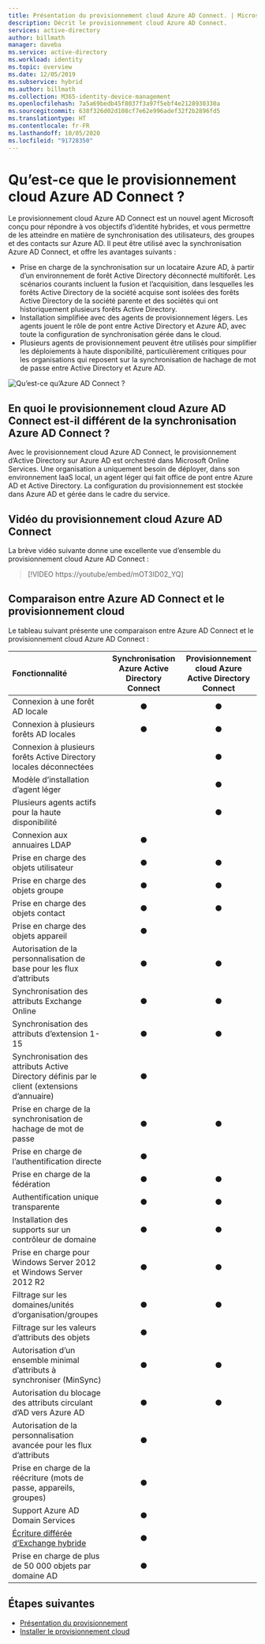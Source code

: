 ```yaml
---
title: Présentation du provisionnement cloud Azure AD Connect. | Microsoft Docs
description: Décrit le provisionnement cloud Azure AD Connect.
services: active-directory
author: billmath
manager: daveba
ms.service: active-directory
ms.workload: identity
ms.topic: overview
ms.date: 12/05/2019
ms.subservice: hybrid
ms.author: billmath
ms.collection: M365-identity-device-management
ms.openlocfilehash: 7a5a69bedb45f8037f3a97f5ebf4e2128930330a
ms.sourcegitcommit: 638f326d02d108cf7e62e996adef32f2b2896fd5
ms.translationtype: HT
ms.contentlocale: fr-FR
ms.lasthandoff: 10/05/2020
ms.locfileid: "91728350"
---
```

# <a name="what-is-azure-ad-connect-cloud-provisioning"></a>Qu’est-ce que le provisionnement cloud Azure AD Connect ?
Le provisionnement cloud Azure AD Connect est un nouvel agent Microsoft conçu pour répondre à vos objectifs d’identité hybrides, et vous permettre de les atteindre en matière de synchronisation des utilisateurs, des groupes et des contacts sur Azure AD.  Il peut être utilisé avec la synchronisation Azure AD Connect, et offre les avantages suivants :
    
- Prise en charge de la synchronisation sur un locataire Azure AD, à partir d’un environnement de forêt Active Directory déconnecté multiforêt. Les scénarios courants incluent la fusion et l’acquisition, dans lesquelles les forêts Active Directory de la société acquise sont isolées des forêts Active Directory de la société parente et des sociétés qui ont historiquement plusieurs forêts Active Directory.
- Installation simplifiée avec des agents de provisionnement légers. Les agents jouent le rôle de pont entre Active Directory et Azure AD, avec toute la configuration de synchronisation gérée dans le cloud. 
- Plusieurs agents de provisionnement peuvent être utilisés pour simplifier les déploiements à haute disponibilité, particulièrement critiques pour les organisations qui reposent sur la synchronisation de hachage de mot de passe entre Active Directory et Azure AD.


![Qu’est-ce qu’Azure AD Connect ?](media/what-is-cloud-provisioning/architecture.png)

## <a name="how-is-azure-ad-connect-cloud-provisioning-different-from-azure-ad-connect-sync"></a>En quoi le provisionnement cloud Azure AD Connect est-il différent de la synchronisation Azure AD Connect ?
Avec le provisionnement cloud Azure AD Connect, le provisionnement d’Active Directory sur Azure AD est orchestré dans Microsoft Online Services. Une organisation a uniquement besoin de déployer, dans son environnement IaaS local, un agent léger qui fait office de pont entre Azure AD et Active Directory. La configuration du provisionnement est stockée dans Azure AD et gérée dans le cadre du service.

## <a name="azure-ad-connect-cloud-provisioning-video"></a>Vidéo du provisionnement cloud Azure AD Connect
La brève vidéo suivante donne une excellente vue d’ensemble du provisionnement cloud Azure AD Connect :

> [!VIDEO https://youtube/embed/mOT3ID02_YQ]


## <a name="comparison-between-azure-ad-connect-and-cloud-provisioning"></a>Comparaison entre Azure AD Connect et le provisionnement cloud

Le tableau suivant présente une comparaison entre Azure AD Connect et le provisionnement cloud Azure AD Connect :

| Fonctionnalité | Synchronisation Azure Active Directory Connect| Provisionnement cloud Azure Active Directory Connect |
|:--- |:---:|:---:|
|Connexion à une forêt AD locale|● |● |
| Connexion à plusieurs forêts AD locales |● |● |
| Connexion à plusieurs forêts Active Directory locales déconnectées | |● |
| Modèle d’installation d’agent léger | |● |
| Plusieurs agents actifs pour la haute disponibilité | |● |
| Connexion aux annuaires LDAP|●| | 
| Prise en charge des objets utilisateur |● |● |
| Prise en charge des objets groupe |● |● |
| Prise en charge des objets contact |● |● |
| Prise en charge des objets appareil |● | |
| Autorisation de la personnalisation de base pour les flux d’attributs |● |● |
| Synchronisation des attributs Exchange Online |● |● |
| Synchronisation des attributs d’extension 1-15 |● |● |
| Synchronisation des attributs Active Directory définis par le client (extensions d’annuaire) |● | |
| Prise en charge de la synchronisation de hachage de mot de passe |●|●|
| Prise en charge de l’authentification directe |●||
| Prise en charge de la fédération |●|●|
| Authentification unique transparente|● |●|
| Installation des supports sur un contrôleur de domaine |● |● |
| Prise en charge pour Windows Server 2012 et Windows Server 2012 R2 |● |● |
| Filtrage sur les domaines/unités d’organisation/groupes |● |● |
| Filtrage sur les valeurs d’attributs des objets |● | |
| Autorisation d’un ensemble minimal d’attributs à synchroniser (MinSync) |● |● |
| Autorisation du blocage des attributs circulant d’AD vers Azure AD |● |● |
| Autorisation de la personnalisation avancée pour les flux d’attributs |● | |
| Prise en charge de la réécriture (mots de passe, appareils, groupes) |● | |
| Support Azure AD Domain Services|● | |
| [Écriture différée d’Exchange hybride](../hybrid/reference-connect-sync-attributes-synchronized.md#exchange-hybrid-writeback) |● | |
| Prise en charge de plus de 50 000 objets par domaine AD |● | |

## <a name="next-steps"></a>Étapes suivantes 

- [Présentation du provisionnement](what-is-provisioning.md)
- [Installer le provisionnement cloud](how-to-install.md)
